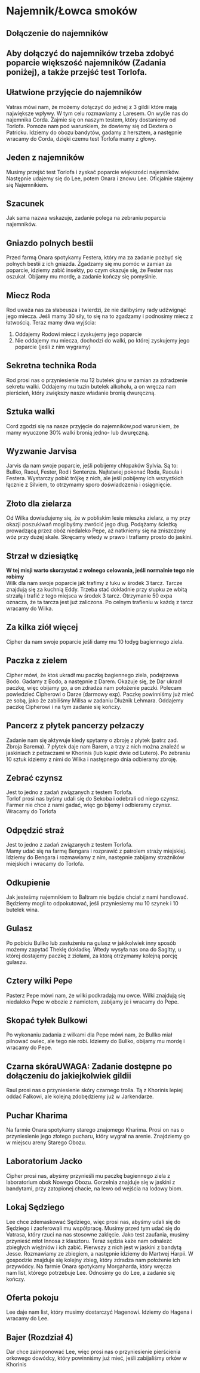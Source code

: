# Najemnik/Łowca smoków

## Dołączenie do najemników

  
## Aby dołączyć do najemników trzeba zdobyć poparcie większość najemników (Zadania poniżej), a także przejść test Torlofa.

  
## Ułatwione przyjęcie do najemników

  
Vatras mówi nam, że możemy dołączyć do jednej z 3 gildii które mają największe wpływy. W tym celu rozmawiamy z Laresem. On wyśle nas do najemnika Corda. Zajmie się on naszym testem, który dostaniemy od Torlofa. Pomoże nam pod warunkiem, że dowiemy się od Dextera o Patricku. Idziemy do obozu bandytów, gadamy z hersztem, a następnie wracamy do Corda, dzięki czemu test Torlofa mamy z głowy.  
  
  
## Jeden z najemników

  
Musimy przejść test Torlofa i zyskać poparcie większości najemników. Następnie udajemy się do Lee, potem Onara i znowu Lee. Oficjalnie stajemy się Najemnikiem.  
  
## Szacunek

  
Jak sama nazwa wskazuje, zadanie polega na zebraniu poparcia najemników.  
  
## Gniazdo polnych bestii

  
Przed farmą Onara spotykamy Festera, który ma za zadanie pozbyć się polnych bestii z ich gniazda. Zgadzamy się mu pomóc w zamian za poparcie, idziemy zabić insekty, po czym okazuje się, że Fester nas oszukał. Obijamy mu mordę, a zadanie kończy się pomyślnie.  
  
## Miecz Roda

  
Rod uważa nas za słabeusza i twierdzi, że nie dalibyśmy rady udźwignąć jego miecza. Jeśli mamy 30 siły, to się na to zgadzamy i podnosimy miecz z łatwością. Teraz mamy dwa wyjścia:  
1) Oddajemy Rodowi miecz i zyskujemy jego poparcie  
2) Nie oddajemy mu miecza, dochodzi do walki, po której zyskujemy jego poparcie (jeśli z nim wygramy)  
  
## Sekretna technika Roda

  
Rod prosi nas o przyniesienie mu 12 butelek ginu w zamian za zdradzenie sekretu walki. Oddajemy mu tuzin butelek alkoholu, a on wręcza nam pierścień, który zwiększy nasze władanie bronią dwuręczną.  
  
## Sztuka walki

  
Cord zgodzi się na nasze przyjęcie do najemników,pod warunkiem, że mamy wyuczone 30% walki bronią jedno- lub dwuręczną.  
  
## Wyzwanie Jarvisa

  
Jarvis da nam swoje poparcie, jeśli pobijemy chłopaków Sylvia. Są to: Bullko, Raoul, Fester, Rod i Sentenza. Najłatwiej pokonać Roda, Raoula i Festera. Wystarczy pobić trójkę z nich, ale jeśli pobijemy ich wszystkich łącznie z Silviem, to otrzymamy sporo doświadczenia i osiągnięcie.  
  
## Złoto dla zielarza

  
Od Wilka dowiadujemy się, że w pobliskim lesie mieszka zielarz, a my przy okazji poszukiwań moglibyśmy zwrócić jego dług. Podążamy ścieżką prowadzącą przez obóz niedaleko Pepe, aż natkniemy się na zniszczony wóz przy dużej skale. Skręcamy wtedy w prawo i trafiamy prosto do jaskini.  
  
## Strzał w dziesiątkę

  
**W tej misji warto skorzystać z wolnego celowania, jeśli normalnie tego nie robimy**  
Wilk dla nam swoje poparcie jak trafimy z łuku w środek 3 tarcz. Tarcze znajdują się za kuchnią Eddy. Trzeba stać dokładnie przy słupku ze wbitą strzałą i trafić z tego miejsca w środek 3 tarcz. Otrzymanie 50 expa oznacza, że ta tarcza jest już zaliczona. Po celnym trafieniu w każdą z tarcz wracamy do Wilka.  
  
## Za kilka ziół więcej

  
Cipher da nam swoje poparcie jeśli damy mu 10 łodyg bagiennego ziela.  
  
## Paczka z zielem

  
Cipher mówi, że ktoś ukradł mu paczkę bagiennego ziela, podejrzewa Bodo. Gadamy z Bodo, a następnie z Darem. Okazuje się, że Dar ukradł paczkę, więc obijamy go, a on zdradza nam położenie paczki. Polecam powiedzieć Cipherowi o Darze (darmowy exp). Paczkę powinniśmy już mieć ze sobą, jako że zabiliśmy Millsa w zadaniu Dłużnik Lehmara. Oddajemy paczkę Cipherowi i na tym zadanie się kończy.  
  
## Pancerz z płytek pancerzy pełzaczy

  
Zadanie nam się aktywuje kiedy spytamy o zbroję z płytek (patrz zad. Zbroja Barema). 7 płytek daje nam Barem, a trzy z nich można znaleźć w jaskiniach z pełzaczami w Khorinis (lub kupić dwie od Lutero). Po zebraniu 10 sztuk idziemy z nimi do Wilka i następnego dnia odbieramy zbroję.  
  
## Zebrać czynsz

Jest to jedno z zadań związanych z testem Torlofa.  
Torlof prosi nas byśmy udali się do Sekoba i odebrali od niego czynsz. Farmer nie chce z nami gadać, więc go bijemy i odbieramy czynsz. Wracamy do Torlofa  
  
## Odpędzić straż

Jest to jedno z zadań związanych z testem Torlofa.  
Mamy udać się na farmę Bengara i rozprawić z patrolem straży miejskiej. Idziemy do Bengara i rozmawiamy z nim, następnie zabijamy strażników miejskich i wracamy do Torlofa.  
  
## Odkupienie

  
Jak jesteśmy najemnikiem to Baltram nie będzie chciał z nami handlować. Będziemy mogli to odpokutować, jeśli przyniesiemy mu 10 szynek i 10 butelek wina.  
  
## Gulasz

  
Po pobiciu Bullko lub zasłużeniu na gulasz w jakikolwiek inny sposób możemy zapytać Theklę dokładkę. Wtedy wysyła nas ona do Sagitty, u której dostajemy paczkę z ziołami, za którą otrzymamy kolejną porcję gulaszu.  
  
## Cztery wilki Pepe

  
Pasterz Pepe mówi nam, że wilki podkradają mu owce. Wilki znajdują się niedaleko Pepe w obozie z namiotem, zabijamy je i wracamy do Pepe.  
  
## Skopać tyłek Bulkowi

  
Po wykonaniu zadania z wilkami dla Pepe mówi nam, że Bullko miał pilnować owiec, ale tego nie robi. Idziemy do Bullko, obijamy mu mordę i wracamy do Pepe.  
  
## Czarna skóraUWAGA: Zadanie dostępne po dołączeniu do jakiejkolwiek gildii

  
Raul prosi nas o przyniesienie skóry czarnego trolla. Tą z Khorinis lepiej oddać Falkowi, ale kolejną zdobędziemy już w Jarkendarze.  
  
## Puchar Kharima

  
Na farmie Onara spotykamy starego znajomego Kharima. Prosi on nas o przyniesienie jego złotego pucharu, który wygrał na arenie. Znajdziemy go w miejscu areny Starego Obozu.  
  
## Laboratorium Jacko

  
Cipher prosi nas, abyśmy przynieśli mu paczkę bagiennego ziela z laboratorium obok Nowego Obozu. Gorzelnia znajduje się w jaskini z bandytami, przy zatopionej chacie, na lewo od wejścia na lodowy biom.  
  
## Lokaj Sędziego

  
Lee chce zdemaskować Sędziego, więc prosi nas, abyśmy udali się do Sędziego i zaoferowali mu współpracę. Musimy przed tym udać się do Vatrasa, który rzuci na nas stosowne zaklęcie. Jako test zaufania, musimy przynieść młot Innosa z klasztoru. Teraz sędzia każe nam odnaleźć zbiegłych więźniów i ich zabić. Pierwszy z nich jest w jaskini z bandytą Jesse. Rozmawiamy ze zbiegiem, a następnie idziemy do Martwej Harpii. W gospodzie znajduje się kolejny zbieg, który zdradza nam położenie ich przywódcy. Na farmie Onara spotykamy Morgaharda, który wręcza  
nam list, którego potrzebuje Lee. Odnosimy go do Lee, a zadanie się kończy.  
  
## Oferta pokoju

  
Lee daje nam list, który musimy dostarczyć Hagenowi. Idziemy do Hagena i wracamy do Lee.  
  
## Bajer (Rozdział 4)

  
Dar chce zaimponować Lee, więc prosi nas o przyniesienie pierścienia orkowego dowódcy, który powinniśmy już mieć, jeśli zabijaliśmy orków w Khorinis  
  